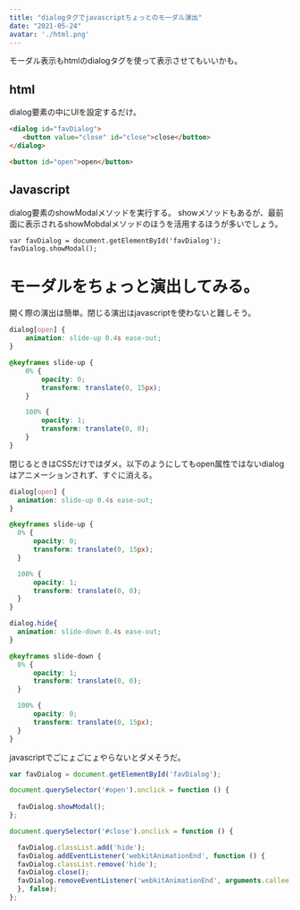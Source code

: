 ```yaml
---
title: "dialogタグでjavascriptちょっとのモーダル演出"
date: "2021-05-24"
avatar: './html.png'
---
```



モーダル表示もhtmlのdialogタグを使って表示させてもいいかも。


## html
dialog要素の中にUIを設定するだけ。


```html
<dialog id="favDialog">
　　<button value="close" id="close">close</button>
</dialog>

<button id="open">open</button>
```

## Javascript
dialog要素のshowModalメソッドを実行する。
showメソッドもあるが、最前面に表示されるshowMobdalメソッドのほうを活用するほうが多いでしょう。


```javascirpt
var favDialog = document.getElementById('favDialog');
favDialog.showModal();
```


# モーダルをちょっと演出してみる。
開く際の演出は簡単。閉じる演出はjavascriptを使わないと難しそう。
```css
dialog[open] {
    animation: slide-up 0.4s ease-out;
}

@keyframes slide-up {
    0% {
        opacity: 0;
        transform: translate(0, 15px);
    }

    100% {
        opacity: 1;
        transform: translate(0, 0);
    }
}
```

閉じるときはCSSだけではダメ。以下のようにしてもopen属性ではないdialogはアニメーションされず、すぐに消える。
```css
dialog[open] {
  animation: slide-up 0.4s ease-out;
}

@keyframes slide-up {
  0% {
      opacity: 0;
      transform: translate(0, 15px);
  }

  100% {
      opacity: 1;
      transform: translate(0, 0);
  }
}

dialog.hide{
  animation: slide-down 0.4s ease-out;
}

@keyframes slide-down {
  0% {
      opacity: 1;
      transform: translate(0, 0);
  }

  100% {
      opacity: 0;
      transform: translate(0, 15px);
  }
}
```

javascriptでごにょごにょやらないとダメそうだ。
```javascript
var favDialog = document.getElementById('favDialog');

document.querySelector('#open').onclick = function () {
  
  favDialog.showModal();
};

document.querySelector('#close').onclick = function () {

  favDialog.classList.add('hide');
  favDialog.addEventListener('webkitAnimationEnd', function () {
  favDialog.classList.remove('hide');
  favDialog.close();
  favDialog.removeEventListener('webkitAnimationEnd', arguments.callee, false);
  }, false);
};
```